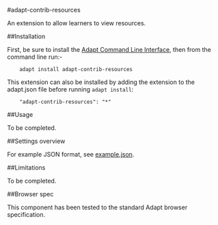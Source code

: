 #adapt-contrib-resources

An extension to allow learners to view resources.

##Installation

First, be sure to install the [Adapt Command Line Interface](https://github.com/adaptlearning/adapt-cli), then from the command line run:-

		adapt install adapt-contrib-resources

This extension can also be installed by adding the extension to the adapt.json file before running `adapt install`:
 
        "adapt-contrib-resources": "*"

##Usage

To be completed.

##Settings overview

For example JSON format, see [example.json](example.json).


##Limitations
 
To be completed.

##Browser spec

This component has been tested to the standard Adapt browser specification.